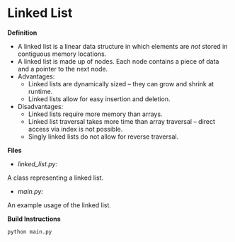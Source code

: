 # Linked List

**Definition**

* A linked list is a linear data structure in which elements are *not* stored in contiguous memory locations.
* A linked list is made up of nodes. Each node contains a piece of data and a pointer to the next node.
* Advantages:
     * Linked lists are dynamically sized – they can grow and shrink at runtime.
     * Linked lists allow for easy insertion and deletion.
* Disadvantages:
     * Linked lists require more memory than arrays.
     * Linked list traversal takes more time than array traversal – direct access via index is not possible.
     * Singly linked lists do not allow for reverse traversal.

**Files**
* *linked_list.py:*

A class representing a linked list.

* *main.py:*

An example usage of the linked list.

**Build Instructions**

`python main.py`
